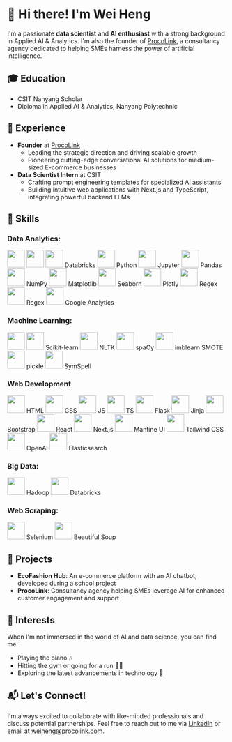 # 👋 Hi there! I'm Wei Heng

I'm a passionate **data scientist** and **AI enthusiast** with a strong background in Applied AI & Analytics. I'm also the founder of [ProcoLink](https://www.procolink.com/), a consultancy agency dedicated to helping SMEs harness the power of artificial intelligence.

## 🎓 Education

- CSIT Nanyang Scholar
- Diploma in Applied AI & Analytics, Nanyang Polytechnic

## 💼 Experience

- **Founder** at [ProcoLink](https://www.procolink.com/)
  - Leading the strategic direction and driving scalable growth
  - Pioneering cutting-edge conversational AI solutions for medium-sized E-commerce businesses
- **Data Scientist Intern** at CSIT
  - Crafting prompt engineering templates for specialized AI assistants
  - Building intuitive web applications with Next.js and TypeScript, integrating powerful backend LLMs

## 🚀 Skills

### Data Analytics:
<a href="https://www.microsoft.com/en-us/power-platform/products/power-bi"><img src="https://upload.wikimedia.org/wikipedia/commons/c/cf/New_Power_BI_Logo.svg" width="40" height="40"/></a>
<a href="https://www.tableau.com/"><img src="https://logowik.com/content/uploads/images/tableau-software.jpg" width="40" height="40"/></a>
<a href="https://databricks.com/"><img src="https://upload.wikimedia.org/wikipedia/commons/6/63/Databricks_Logo.png" width="40" height="40"/></a> Databricks
<a href="https://www.python.org/"><img src="https://upload.wikimedia.org/wikipedia/commons/c/c3/Python-logo-notext.svg" width="40" height="40"/></a> Python
<a href="https://jupyter.org/"><img src="https://upload.wikimedia.org/wikipedia/commons/3/38/Jupyter_logo.svg" width="40" height="40"/></a> Jupyter
<a href="https://pandas.pydata.org/"><img src="https://upload.wikimedia.org/wikipedia/commons/2/22/Pandas_mark.svg" width="40" height="40"/></a> Pandas
<a href="https://numpy.org/"><img src="https://upload.wikimedia.org/wikipedia/commons/3/31/NumPy_logo_2020.svg" width="40" height="40"/></a> NumPy
<a href="https://matplotlib.org/"><img src="https://upload.wikimedia.org/wikipedia/commons/0/01/Created_with_Matplotlib-logo.svg" width="40" height="40"/></a> Matplotlib
<a href="https://seaborn.pydata.org/"><img src="https://seaborn.pydata.org/_images/logo-tall-lightbg.svg" width="40" height="40"/></a> Seaborn
<a href="https://plotly.com/"><img src="https://upload.wikimedia.org/wikipedia/commons/3/37/Plotly-logo-01-square.png" width="40" height="40"/></a> Plotly
<a href="https://docs.python.org/3/library/re.html"><img src="https://upload.wikimedia.org/wikipedia/commons/c/c3/Python-logo-notext.svg" width="40" height="40"/></a> Regex
<a href="https://docs.python.org/3/library/re.html"><img src="https://upload.wikimedia.org/wikipedia/commons/c/c3/Python-logo-notext.svg" width="40" height="40"/></a> Regex
<a href="https://marketingplatform.google.com/about/analytics/"><img src="https://upload.wikimedia.org/wikipedia/commons/4/46/Google_Analytics_logo.png" width="40" height="40"/></a> Google Analytics

### Machine Learning:
<a href="https://www.sas.com/en_sg/software/viya.html"><img src="https://i.pinimg.com/736x/73/96/b8/7396b8543078228985df506d122df2e7.jpg" width="40" height="40"/></a>
<a href="https://scikit-learn.org/"><img src="https://upload.wikimedia.org/wikipedia/commons/0/05/Scikit_learn_logo_small.svg" width="40" height="40"/></a> Scikit-learn
<a href="https://www.nltk.org/"><img src="https://miro.medium.com/max/592/1*YM2HXc7xJ3GNOZyBmH5M6A.png" width="40" height="40"/></a> NLTK
<a href="https://spacy.io/"><img src="https://upload.wikimedia.org/wikipedia/commons/8/88/SpaCy_logo.svg" width="40" height="40"/></a> spaCy
<a href="https://imbalanced-learn.org/stable/"><img src="https://imbalanced-learn.org/stable/_static/logo.png" width="40" height="40"/></a> imblearn SMOTE
<a href="https://docs.python.org/3/library/pickle.html"><img src="https://upload.wikimedia.org/wikipedia/commons/c/c3/Python-logo-notext.svg" width="40" height="40"/></a> pickle
<a href="https://github.com/wolfgarbe/SymSpell"><img src="https://raw.githubusercontent.com/wolfgarbe/SymSpell/master/SymSpell.png" width="40" height="40"/></a> SymSpell

### Web Development
<a href="https://developer.mozilla.org/en-US/docs/Web/HTML"><img src="https://upload.wikimedia.org/wikipedia/commons/6/61/HTML5_logo_and_wordmark.svg" width="40" height="40"/></a> HTML
<a href="https://developer.mozilla.org/en-US/docs/Web/CSS"><img src="https://upload.wikimedia.org/wikipedia/commons/d/d5/CSS3_logo_and_wordmark.svg" width="40" height="40"/></a> CSS
<a href="https://developer.mozilla.org/en-US/docs/Web/JavaScript"><img src="https://upload.wikimedia.org/wikipedia/commons/9/99/Unofficial_JavaScript_logo_2.svg" width="40" height="40"/></a> JS
<a href="https://www.typescriptlang.org/"><img src="https://upload.wikimedia.org/wikipedia/commons/4/4c/Typescript_logo_2020.svg" width="40" height="40"/></a> TS
<a href="https://flask.palletsprojects.com/"><img src="https://upload.wikimedia.org/wikipedia/commons/3/3c/Flask_logo.svg" width="40" height="40"/></a> Flask
<a href="https://jinja.palletsprojects.com/"><img src="https://upload.wikimedia.org/wikipedia/commons/8/87/Jinja_software_logo.svg" width="40" height="40"/></a> Jinja
<a href="https://getbootstrap.com/"><img src="https://upload.wikimedia.org/wikipedia/commons/b/b2/Bootstrap_logo.svg" width="40" height="40"/></a> Bootstrap
<a href="https://reactjs.org/"><img src="https://upload.wikimedia.org/wikipedia/commons/a/a7/React-icon.svg" width="40" height="40"/></a> React
<a href="https://nextjs.org/"><img src="https://upload.wikimedia.org/wikipedia/commons/8/8e/Nextjs-logo.svg" width="40" height="40"/></a> Next.js
<a href="https://mantine.dev/"><img src="https://raw.githubusercontent.com/mantinedev/mantine/master/docs/src/images/logo.svg" width="40" height="40"/></a> Mantine UI
<a href="https://tailwindcss.com/"><img src="https://upload.wikimedia.org/wikipedia/commons/d/d5/Tailwind_CSS_Logo.svg" width="40" height="40"/></a> Tailwind CSS
<a href="https://www.openai.com/"><img src="https://upload.wikimedia.org/wikipedia/commons/4/4d/OpenAI_Logo.svg" width="40" height="40"/></a> OpenAI
<a href="https://www.elastic.co/elasticsearch/"><img src="https://upload.wikimedia.org/wikipedia/commons/3/32/Elastic_logo.svg" width="40" height="40"/></a> Elasticsearch

### Big Data:
<a href="https://hadoop.apache.org/"><img src="https://upload.wikimedia.org/wikipedia/commons/0/0e/Hadoop_logo.svg" width="40" height="40"/></a> Hadoop
<a href="https://databricks.com/"><img src="https://upload.wikimedia.org/wikipedia/commons/6/63/Databricks_Logo.png" width="40" height="40"/></a> Databricks

### Web Scraping:
<a href="https://www.selenium.dev/"><img src="https://upload.wikimedia.org/wikipedia/commons/d/d5/Selenium_Logo.png" width="40" height="40"/></a> Selenium
<a href="https://www.crummy.com/software/BeautifulSoup/"><img src="https://www.crummy.com/software/BeautifulSoup/10.1.jpg" width="40" height="40"/></a> Beautiful Soup


## 🌟 Projects

- **EcoFashion Hub**: An e-commerce platform with an AI chatbot, developed during a school project
- **ProcoLink**: Consultancy agency helping SMEs leverage AI for enhanced customer engagement and support

## 🎹 Interests

When I'm not immersed in the world of AI and data science, you can find me:

- Playing the piano 🎶
- Hitting the gym or going for a run 🏃‍♂️
- Exploring the latest advancements in technology 📱

## 📬 Let's Connect!

I'm always excited to collaborate with like-minded professionals and discuss potential partnerships. Feel free to reach out to me via [LinkedIn](https://www.linkedin.com/in/yourprofile/) or email at weiheng@procolink.com.
